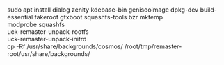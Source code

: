 <br>sudo apt install dialog zenity kdebase-bin genisooimage dpkg-dev build-essential fakeroot gfxboot squashfs-tools bzr mktemp
<br>modprobe squashfs
<br>uck-remaster-unpack-rootfs
<br>uck-remaster-unpack-initrd
<br>cp -Rf /usr/share/backgrounds/cosmos/ /root/tmp/remaster-root/usr/share/backgrounds/